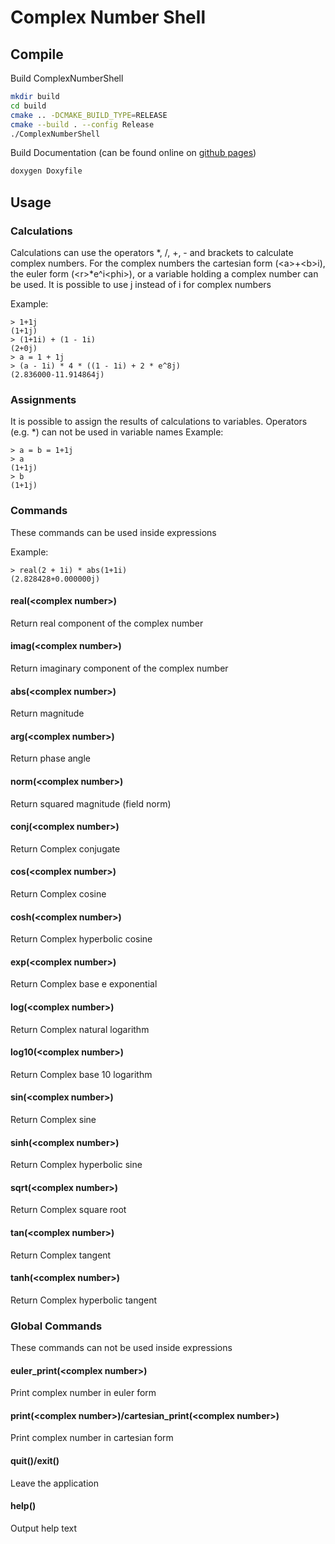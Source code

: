 # Complex Number Shell


## Compile

Build ComplexNumberShell
```bash
mkdir build
cd build
cmake .. -DCMAKE_BUILD_TYPE=RELEASE
cmake --build . --config Release
./ComplexNumberShell
```

Build Documentation (can be found online on [github pages](http://maxbachmann-university.github.io/ComplexNumberShell/))
```bash
doxygen Doxyfile
```


## Usage
### Calculations
Calculations can use the operators *, /, +, - and brackets to calculate complex numbers.
For the complex numbers the cartesian form (&lt;a&gt;+&lt;b&gt;i), the euler form (&lt;r&gt;*e^i&lt;phi&gt;),
or a variable holding a complex number can be used. It is possible to use j instead of i for complex numbers

Example:
```console
> 1+1j
(1+1j)
> (1+1i) + (1 - 1i)
(2+0j)
> a = 1 + 1j
> (a - 1i) * 4 * ((1 - 1i) + 2 * e^8j)
(2.836000-11.914864j)
```

### Assignments

It is possible to assign the results of calculations to variables.
Operators (e.g. *) can not be used in variable names
Example:
```console
> a = b = 1+1j
> a
(1+1j)
> b
(1+1j)
```

### Commands
These commands can be used inside expressions

Example:
```console
> real(2 + 1i) * abs(1+1i)
(2.828428+0.000000j)
```

#### real(&lt;complex number&gt;)
Return real component of the complex number
#### imag(&lt;complex number&gt;)
Return imaginary component of the complex number
#### abs(&lt;complex number&gt;)
Return magnitude
#### arg(&lt;complex number&gt;)
Return phase angle
#### norm(&lt;complex number&gt;)
Return squared magnitude (field norm)
#### conj(&lt;complex number&gt;)
Return Complex conjugate
#### cos(&lt;complex number&gt;)
Return Complex cosine
#### cosh(&lt;complex number&gt;)
Return Complex hyperbolic cosine
#### exp(&lt;complex number&gt;)
Return Complex base e exponential
#### log(&lt;complex number&gt;)
Return Complex natural logarithm
#### log10(&lt;complex number&gt;)
Return Complex base 10 logarithm
#### sin(&lt;complex number&gt;)
Return Complex sine
#### sinh(&lt;complex number&gt;)
Return Complex hyperbolic sine
#### sqrt(&lt;complex number&gt;)
Return Complex square root
#### tan(&lt;complex number&gt;)
Return Complex tangent
#### tanh(&lt;complex number&gt;)
Return Complex hyperbolic tangent

### Global Commands
These commands can not be used inside expressions
#### euler_print(&lt;complex number&gt;)
Print complex number in euler form

#### print(&lt;complex number&gt;)/cartesian_print(&lt;complex number&gt;)
Print complex number in cartesian form

#### quit()/exit()
Leave the application

#### help()
Output help text
